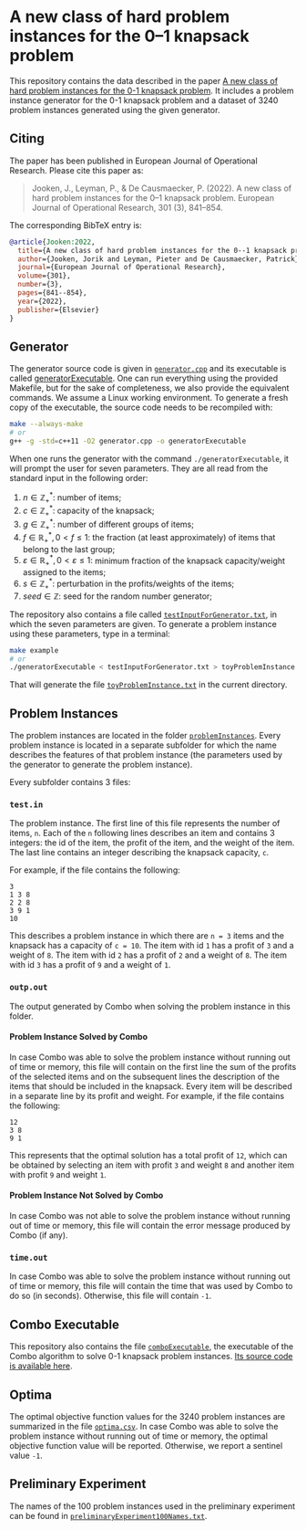 # A new class of hard problem instances for the 0–1 knapsack problem

This repository contains the data described in the paper [A new class of hard problem instances for the 0-1 knapsack problem](https://www.sciencedirect.com/science/article/pii/S037722172101016X).
It includes a problem instance generator for the 0-1 knapsack problem and a dataset of 3240 problem instances generated using the given generator.

## Citing

The paper has been published in European Journal of Operational Research. Please cite this paper as:

> Jooken, J., Leyman, P., & De Causmaecker, P. (2022). A new class of hard problem instances for the 0–1 knapsack problem. European Journal of Operational Research, 301 (3), 841–854.

The corresponding BibTeX entry is:

```bibtex
@article{Jooken:2022,
  title={A new class of hard problem instances for the 0--1 knapsack problem},
  author={Jooken, Jorik and Leyman, Pieter and De Causmaecker, Patrick},
  journal={European Journal of Operational Research},
  volume={301},
  number={3},
  pages={841--854},
  year={2022},
  publisher={Elsevier}
}
```

## Generator

The generator source code is given in [`generator.cpp`](./generator.cpp) and its executable is called [generatorExecutable](./generatorExecutable).
One can run everything using the provided Makefile, but for the sake of completeness, we also provide the equivalent commands.
We assume a Linux working environment. To generate a fresh copy of the executable, the source code needs to be recompiled with:

```sh
make --always-make
# or
g++ -g -std=c++11 -O2 generator.cpp -o generatorExecutable
```

When one runs the generator with the command `./generatorExecutable`, it will prompt the user for seven parameters. They are all read from the standard input in the following order:

1. $n \in \mathbb{Z}^*_+$: number of items;
2. $c \in \mathbb{Z}^*_+$: capacity of the knapsack;
3. $g \in \mathbb{Z}^*_+$: number of different groups of items;
4. $f \in \mathbb{R}^*_+, 0 < f \leq 1$: the fraction (at least approximately) of items that belong to the last group;
5. $\varepsilon \in \mathbb{R}^*_+, 0 < \varepsilon \leq 1$: minimum fraction of the knapsack capacity/weight assigned to the items;
6. $s \in \mathbb{Z}^*_+$: perturbation in the profits/weights of the items;
7. $seed \in \mathbb{Z}$: seed for the random number generator;

The repository also contains a file called [`testInputForGenerator.txt`](./testInputForGenerator.txt), in which the seven parameters are given.
To generate a problem instance using these parameters, type in a terminal:

```sh
make example
# or
./generatorExecutable < testInputForGenerator.txt > toyProblemInstance.txt

```

That will generate the file [`toyProblemInstance.txt`](./toyProblemInstance.txt) in the current directory.

## Problem Instances

The problem instances are located in the folder [`problemInstances`](./problemInstances/).
Every problem instance is located in a separate subfolder for which the name describes the features of that problem instance (the parameters used by the generator to generate the problem instance).

Every subfolder contains 3 files:

### `test.in`

The problem instance.
The first line of this file represents the number of items, `n`.
Each of the `n` following lines describes an item and contains 3 integers: the id of the item, the profit of the item, and the weight of the item.
The last line contains an integer describing the knapsack capacity, `c`.

For example, if the file contains the following:

```plain
3
1 3 8
2 2 8
3 9 1
10
```

This describes a problem instance in which there are `n = 3` items and the knapsack has a capacity of `c = 10`.
The item with id `1` has a profit of `3` and a weight of `8`.
The item with id `2` has a profit of `2` and a weight of `8`.
The item with id `3` has a profit of `9` and a weight of `1`.

### `outp.out`

The output generated by Combo when solving the problem instance in this folder.

#### Problem Instance Solved by Combo

In case Combo was able to solve the problem instance without running out of time or memory, this file will contain on the first line the sum of the profits of the selected items and on the subsequent lines the description of the items that should be included in the knapsack.
Every item will be described in a separate line by its profit and weight.
For example, if the file contains the following:

```plain
12
3 8
9 1
```

This represents that the optimal solution has a total profit of `12`, which can be obtained by selecting an item with profit `3` and weight `8` and another item with profit `9` and weight `1`.

#### Problem Instance Not Solved by Combo

In case Combo was not able to solve the problem instance without running out of time or memory, this file will contain the error message produced by Combo (if any).

### `time.out`

In case Combo was able to solve the problem instance without running out of time or memory, this file will contain the time that was used by Combo to do so (in seconds). Otherwise, this file will contain `-1`.

## Combo Executable

This repository also contains the file [`comboExecutable`](./comboExecutable), the executable of the Combo algorithm to solve 0-1 knapsack problem instances.
[Its source code is available here](http://hjemmesider.diku.dk/~pisinger/codes.html).

## Optima

The optimal objective function values for the 3240 problem instances are summarized in the file [`optima.csv`](./optima.csv).
In case Combo was able to solve the problem instance without running out of time or memory, the optimal objective function value will be reported. Otherwise, we report a sentinel value `-1`.

## Preliminary Experiment

The names of the 100 problem instances used in the preliminary experiment can be found in [`preliminaryExperiment100Names.txt`](./preliminaryExperiment100Names.txt).
